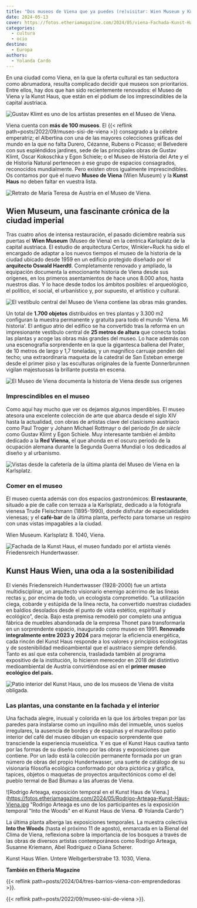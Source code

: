 ```yaml
---
title: "Dos museos de Viena que ya puedes (re)visitar: Wien Museum y Kunst Haus"
date: 2024-05-13
cover: https://fotos.etheriamagazine.com/2024/05/viena-Fachada-Kunst-Haus.jpg
categories: 
  - cultura
  - ocio
destino: 
  - Europa
authors: 
  - Yolanda Cardo
---
```


En una ciudad como Viena, en la que la oferta cultural es tan seductora como abrumadora, 
resulta complicado decidir qué museos son prioritarios. Entre ellos, hay dos que han 
sido recientemente renovados: el Museo de Viena y la Kunst Haus, que están en el pódium 
de los imprescindibles de la capital austriaca. 

![Gustav Klimt es uno de los artistas presentes en el Museo de Viena.](https://fotos.etheriamagazine.com/2024/05/Klimt-Museo-Viena.jpg "Gustav Klimt es uno de los artistas presentes en el Museo de Viena. © Yolanda Cardo")

Viena cuenta con **más de 100 museos**. El {{< reflink 
path=posts/2022/09/museo-sisi-de-viena >}} consagrado a la célebre emperatriz; el 
Albertina con una de las mayores colecciones gráficas del mundo en la que no falta 
Durero, Cézanne, Rubens o Picasso; el Belvedere con sus espléndidos jardines, sede de 
las principales obras de Gustav Klimt, Oscar Kokoschka y Egon Schiele; o el Museo de 
Historia del Arte y el de Historia Natural pertenecen a ese grupo de espacios 
consagrados, reconocidos mundialmente. Pero existen otros igualmente imprescindibles. Os 
contamos por qué el nuevo **Museo de Viena** (Wien Museum) y la **Kunst Haus** no deben 
faltar en vuestra lista. 

![Retrato de María Teresa de Austria en el Museo de Viena.](https://fotos.etheriamagazine.com/2024/05/Retrato-Maria-Teresa-Austria-Museo-Viena.jpg "Retrato de María Teresa de Austria en el Museo de Viena. © Yolanda Cardo")

## Wien Museum, una fascinante crónica de la ciudad imperial

Tras cuatro años de intensa restauración, el pasado diciembre reabría sus puertas el 
**Wien Museum** (Museo de Viena) en la céntrica Karlsplatz de la capital austriaca. El 
estudio de arquitectura Certov, Winkler+Ruck ha sido el encargado de adaptar a los 
nuevos tiempos el museo de la historia de la ciudad ubicado desde 1959 en un edificio 
protegido diseñado por el **arquitecto Oswald Haerdtl**. Completamente renovado y 
ampliado, la equipación documenta la emocionante historia de Viena desde sus orígenes, 
en los primeros asentamientos de hace unos 8.000 años, hasta nuestros días. Y lo hace 
desde todos los ámbitos posibles: el arqueológico, el político, el social, el 
urbanístico y, por supuesto, el artístico y cultural. 

![El vestíbulo central del Museo de Viena contiene las obras más grandes.](https://fotos.etheriamagazine.com/2024/05/vestibulo-museo-viena.jpg "El vestíbulo central del Museo de Viena contiene las obras más grandes. © Yolanda Cardo")

Un total de **1.700 objetos** distribuidos en tres plantas y 3.300 m2 configuran la 
muestra permanente y gratuita para todo el mundo 'Viena. Mi historia'. El antiguo atrio 
del edifico se ha convertido tras la reforma en un impresionante vestíbulo central de 
**25 metros de altura** que conecta todas las plantas y acoge las obras más grandes del 
museo. Lo hace además con una escenografía sorprendente en la que la gigantesca ballena 
del Prater, de 10 metros de largo y 1,7 toneladas, y un magnífico carruaje penden del 
techo; una extraordinaria maqueta de la catedral de San Esteban emerge desde el primer 
piso y las esculturas originales de la fuente Donnerbrunnen vigilan majestuosas la 
brillante puesta en escena. 

![El Museo de Viena documenta la historia de Viena desde sus orígenes](https://fotos.etheriamagazine.com/2024/05/museo-viena.jpg "El Museo de Viena documenta la historia de Viena desde sus orígenes. © Yolanda Cardo")

### Imprescindibles en el museo

Como aquí hay mucho que ver os dejamos algunos imperdibles. El museo atesora una 
excelente colección de arte que abarca desde el siglo XIV hasta la actualidad, con obras 
de artistas clave del clasicismo austriaco como Paul Troger y Johann Michael Rottmayr o 
del periodo _fin de siècle_ como Gustav Klimt y Egon Schiele. Muy interesante también el 
ámbito dedicado a la **Red Vienna**, el que ahonda en el oscuro periodo de la ocupación 
alemana durante la Segunda Guerra Mundial o los dedicados al diseño y al urbanismo. 

![Vistas desde la cafetería de la última planta del Museo de Viena en la Karlsplatz.](https://fotos.etheriamagazine.com/2024/05/Vistas-cafeteria-Museo-Viena.jpg "Vistas desde la cafetería de la última planta del Museo de Viena en la Karlsplatz. © Yolanda Cardo")

### Comer en el museo

El museo cuenta además con dos espacios gastronómicos: **El restaurante**, situado a pie 
de calle con terraza a la Karlsplatz, dedicado a la fotógrafa vienesa Trude Fleischmann 
(1895-1990), donde disfrutar de especialidades vienesas; y el **café-bar** de la última 
planta, perfecto para tomarse un respiro con unas vistas impagables a la ciudad. 

Wien Museum. Karlsplatz 8. 1040, Viena. 

![Fachada de la Kunst Haus, el museo fundado por el artista vienés Friedensreich Hundertwasser.](https://fotos.etheriamagazine.com/2024/05/viena-Fachada-Kunst-Haus.jpg "Fachada de la Kunst Haus, el museo fundado por Friedensreich Hundertwasser. © Yolanda Cardo")

## Kunst Haus Wien, una oda a la sostenibilidad

El vienés Friedensreich Hundertwasser (1928-2000) fue un artista multidisciplinar, un 
arquitecto visionario enemigo acérrimo de las líneas rectas y, por encima de todo, un 
ecologista comprometido. "La utilización ciega, cobarde y estúpida de la línea recta, ha 
convertido nuestras ciudades en baldíos desolados desde el punto de vista estético, 
espiritual y ecológico”, decía. Bajo esta premisa remodeló por completo una antigua 
fábrica de muebles abandonada de la empresa Thonet para transformarla en un sorprendente 
espacio, inaugurado como museo en 1991. **Renovado integralmente entre 2023 y 2024** 
para mejorar la eficiencia energética, cada rincón del Kunst Haus responde a los valores 
y principios ecologistas y de sostenibilidad medioambiental que el austriaco siempre 
defendió. Tanto es así que esta coherencia, trasladada también al programa expositivo de 
la institución, lo hicieron merecedor en 2018 del distintivo medioambiental de Austria 
convirtiéndose así en el **primer museo ecológico del país.** 

![Patio interior del Kunst Haus, uno de los museos de Viena de visita obligada.](https://fotos.etheriamagazine.com/2024/05/viena-Patio-Kunst-Haus.jpg "Patio interior del Kunst Haus. © Yolanda Cardo")

### Las plantas, una constante en la fachada y el interior

Una fachada alegre, inusual y colorida en la que los árboles trepan por las paredes para 
instalarse como un inquilino más del inmueble, unos suelos irregulares, la ausencia de 
bordes y de esquinas y el maravilloso patio interior del café del museo dibujan un 
espacio sorprendente que transciende la experiencia museística. Y es que el Kunst Haus 
cautiva tanto por las formas de su diseño como por las obras y exposiciones que 
contiene. Por un lado está la colección permanente formada por un gran número de obras 
del propio Hundertwasser, una suerte de catálogo de su visionaria filosofía ecológica 
conformado por obra pictórica y gráfica, tapices, objetos o maquetas de proyectos 
arquitectónicos como el del pueblo termal de Bad Blumau a las afueras de Viena. 

![Rodrigo Arteaga, exposición temporal en el Kunst Haus de Viena.](https://fotos.etheriamagazine.com/2024/05/Rodrigo-Arteaga-Kunst-Haus-Viena.jpg "Rodrigo Arteaga es uno de los participantes es la exposición temporal "Into the Woods" en el Kunst Haus de Viena. © Yolanda Cardo")

La última planta alberga las exposiciones temporales. La muestra colectiva **Into the 
Woods** (hasta el próximo 11 de agosto), enmarcada en la Bienal del Clima de Viena, 
reflexiona sobre la importancia de los bosques a través de las obras de diversos 
artistas contemporáneos como Rodrigo Arteaga, Susanne Kriemann, Abel Rodríguez o Diana 
Scherer. 

Kunst Haus Wien. Untere Weibgerberstrabe 13. 1030, Viena. 

**También en Etheria Magazine** 

{{< reflink path=posts/2024/04/tres-barrios-viena-con-emprendedoras >}}. 

{{< reflink path=posts/2022/09/museo-sisi-de-viena >}}.
